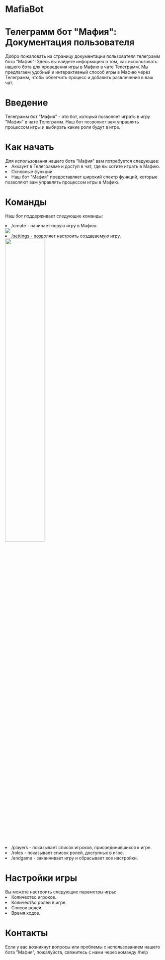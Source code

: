 # MafiaBot

<h1>Телеграмм бот "Мафия": Документация пользователя</h1>
Добро пожаловать на страницу документации пользователя телеграмм бота "Мафия"! Здесь вы найдете информацию о том, как использовать нашего бота для проведения игры в Мафию в чате Телеграмм. Мы предлагаем удобный и интерактивный способ игры в Мафию через Телеграмм, чтобы облегчить процесс и добавить развлечения в ваш чат.

<h1>Введение</h1>
Телеграмм бот "Мафия" - это бот, который позволяет играть в игру "Мафия" в чате Телеграмм. Наш бот позволяет вам управлять процессом игры и выбирать какие роли будут в игре.

<h1>Как начать</h1>
Для использования нашего бота "Мафия" вам потребуется следующее:
<li>Аккаунт в Телеграмме и доступ в чат, где вы хотите играть в Мафию.</li>
<li>Основные функции</li>
<li>Наш бот "Мафия" предоставляет широкий спектр функций, которые позволяют вам управлять процессом игры в Мафию.</li>

<h1>Команды</h1>

Наш бот поддерживает следующие команды:
<li>/create - начинает новую игру в Мафию.</li>
<img src='https://user-images.githubusercontent.com/73306944/235853465-ddd57d93-a8c1-45fd-90b8-36dc4775bea0.png' />
<li>/settings - позволяет настроить создаваемую игру.</li>
<img style="width: 50%;" src='https://user-images.githubusercontent.com/73306944/235853677-6d084819-d131-405c-a9b3-72831babde5b.png' />
<li>/players - показывает список игроков, присоединившихся к игре.</li>
<li>/roles - показывает список ролей, доступных в игре.</li>
<li>/endgame - заканчивает игру и сбрасывает все настройки.</li>

<h1>Настройки игры</h1>
Вы можете настроить следующие параметры игры:
<li>Количество игроков.</li>
<li>Количество ролей в игре.</li>
<li>Список ролей.</li>
<li>Время ходов.</li>

<h1>Контакты</h1>
Если у вас возникнут вопросы или проблемы с использованием нашего бота "Мафия", пожалуйста, свяжитесь с нами через команду /help
 
